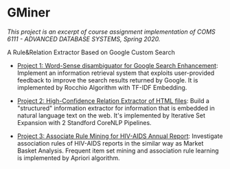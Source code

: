 # GMiner
*This project is an excerpt of course assignment implementation of COMS 6111 - ADVANCED DATABASE SYSTEMS, Spring 2020.* 

A Rule&Relation Extractor Based on Google Custom Search

* [Project 1: Word-Sense disambiguator for Google Search Enhancement](proj1/README.md): Implement an information retrieval system that exploits user-provided feedback to improve the search results returned by Google. It is implemented by Rocchio Algorithm with TF-IDF Embedding.

* [Project 2: High-Confidence Relation Extractor of HTML files](proj2/README.md): Build a "structured" information extractor for information that is embedded in natural language text on the web. It's implemented by Iterative Set Expansion with 2 Standford CoreNLP Pipelines.

* [Project 3: Associate Rule Mining for HIV-AIDS Annual Report](proj3/README.md): Investigate association rules of HIV-AIDS reports in the similar way as Market Basket Analysis. Frequent item set mining and association rule learning is implemented by Apriori algorithm.
